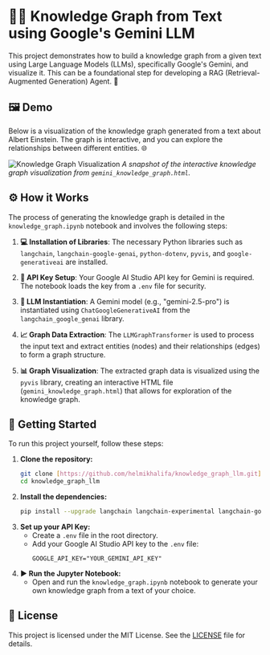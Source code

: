 # 🧠✨ Knowledge Graph from Text using Google's Gemini LLM

This project demonstrates how to build a knowledge graph from a given text using Large Language Models (LLMs), specifically Google's Gemini, and visualize it. This can be a foundational step for developing a RAG (Retrieval-Augmented Generation) Agent. 🤖

## 🖼️ Demo

Below is a visualization of the knowledge graph generated from a text about Albert Einstein. The graph is interactive, and you can explore the relationships between different entities. 🌐

![Knowledge Graph Visualization](https://i.imgur.com/8l1Jg36.png)
*A snapshot of the interactive knowledge graph visualization from `gemini_knowledge_graph.html`.*

## ⚙️ How it Works

The process of generating the knowledge graph is detailed in the `knowledge_graph.ipynb` notebook and involves the following steps:

1.  **💻 Installation of Libraries**: The necessary Python libraries such as `langchain`, `langchain-google-genai`, `python-dotenv`, `pyvis`, and `google-generativeai` are installed.

2.  **🔑 API Key Setup**: Your Google AI Studio API key for Gemini is required. The notebook loads the key from a `.env` file for security.

3.  **🤖 LLM Instantiation**: A Gemini model (e.g., "gemini-2.5-pro") is instantiated using `ChatGoogleGenerativeAI` from the `langchain_google_genai` library.

4.  **📈 Graph Data Extraction**: The `LLMGraphTransformer` is used to process the input text and extract entities (nodes) and their relationships (edges) to form a graph structure.

5.  **📊 Graph Visualization**: The extracted graph data is visualized using the `pyvis` library, creating an interactive HTML file (`gemini_knowledge_graph.html`) that allows for exploration of the knowledge graph.

## 🚀 Getting Started

To run this project yourself, follow these steps:

1.  **Clone the repository:**
    ```bash
    git clone [https://github.com/helmikhalifa/knowledge_graph_llm.git](https://github.com/helmikhalifa/knowledge_graph_llm.git)
    cd knowledge_graph_llm
    ```
2.  **Install the dependencies:**
    ```bash
    pip install --upgrade langchain langchain-experimental langchain-google-genai python-dotenv pyvis google-generativeai
    ```
3.  **Set up your API Key:**
    * Create a `.env` file in the root directory.
    * Add your Google AI Studio API key to the `.env` file:
        ```
        GOOGLE_API_KEY="YOUR_GEMINI_API_KEY"
        ```
4.  **▶️ Run the Jupyter Notebook:**
    * Open and run the `knowledge_graph.ipynb` notebook to generate your own knowledge graph from a text of your choice.

## 📄 License

This project is licensed under the MIT License. See the [LICENSE](LICENSE) file for details.